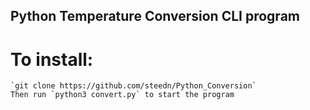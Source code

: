 ## Python Temperature Conversion CLI program

# To install:

    `git clone https://github.com/steedn/Python_Conversion`
    Then run `python3 convert.py` to start the program
